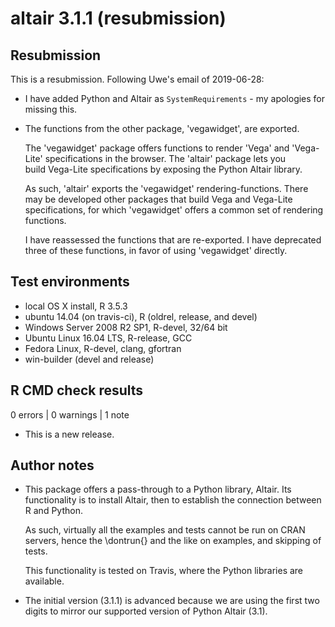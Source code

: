 # altair 3.1.1 (resubmission)

## Resubmission

This is a resubmission. Following Uwe's email of 2019-06-28:

* I have added Python and Altair as `SystemRequirements` - my apologies for 
  missing this.

* The functions from the other package, 'vegawidget', are exported. 

  The 'vegawidget' package offers functions to render 'Vega' and 'Vega-Lite'
  specifications in the browser. The 'altair' package lets you  
  build Vega-Lite specifications by exposing the Python Altair library. 

  As such, 'altair' exports the 'vegawidget' rendering-functions.
  There may be developed other packages that build Vega and Vega-Lite 
  specifications, for which 'vegawidget' offers a common set of 
  rendering functions.

  I have reassessed the functions that are re-exported. I have deprecated three
  of these functions, in favor of using 'vegawidget' directly.

## Test environments

* local OS X install, R 3.5.3
* ubuntu 14.04 (on travis-ci), R (oldrel, release, and devel)
* Windows Server 2008 R2 SP1, R-devel, 32/64 bit
* Ubuntu Linux 16.04 LTS, R-release, GCC
* Fedora Linux, R-devel, clang, gfortran
* win-builder (devel and release)

## R CMD check results

0 errors | 0 warnings | 1 note

* This is a new release.

## Author notes

* This package offers a pass-through to a Python library, Altair. Its 
  functionality is to install Altair, then to establish the connection between R
  and Python.

  As such, virtually all the examples and tests cannot be run on CRAN servers, 
  hence the \dontrun{} and the like on examples, and skipping of tests. 

  This functionality is tested on Travis, where the Python libraries are available.

* The initial version (3.1.1) is advanced because we are using the first two
  digits to mirror our supported version of Python Altair (3.1).
